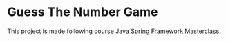 # Guess The Number Game

This project is made following course [Java Spring Framework Masterclass][course].

[course]: https://naspers.udemy.com/course/java-spring-framework-masterclass
